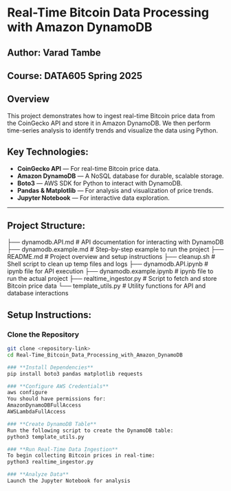 # Real-Time Bitcoin Data Processing with Amazon DynamoDB

## Author: Varad Tambe
## Course: DATA605 Spring 2025

## Overview
This project demonstrates how to ingest real-time Bitcoin price data from the CoinGecko API and store it in Amazon DynamoDB. We then perform time-series analysis to identify trends and visualize the data using Python.

## Key Technologies:
- **CoinGecko API** — For real-time Bitcoin price data.
- **Amazon DynamoDB** — A NoSQL database for durable, scalable storage.
- **Boto3** — AWS SDK for Python to interact with DynamoDB.
- **Pandas & Matplotlib** — For analysis and visualization of price trends.
- **Jupyter Notebook** — For interactive data exploration.

---

## Project Structure:
├── dynamodb.API.md # API documentation for interacting with DynamoDB
├── dynamodb.example.md # Step-by-step example to run the project
├── README.md # Project overview and setup instructions
├── cleanup.sh # Shell script to clean up temp files and logs
├── dynamodb.API.ipynb # ipynb file for API execution
├── dynamodb.example.ipynb # ipynb file to run the actual project
├── realtime_ingestor.py # Script to fetch and store Bitcoin price data
└── template_utils.py # Utility functions for API and database interactions

## Setup Instructions:
### **Clone the Repository**
```bash
git clone <repository-link>
cd Real-Time_Bitcoin_Data_Processing_with_Amazon_DynamoDB

### **Install Dependencies**
pip install boto3 pandas matplotlib requests

### **Configure AWS Credentials**
aws configure
You should have permissions for:
AmazonDynamoDBFullAccess
AWSLambdaFullAccess

### **Create DynamoDB Table**
Run the following script to create the DynamoDB table:
python3 template_utils.py

### **Run Real-Time Data Ingestion**
To begin collecting Bitcoin prices in real-time:
python3 realtime_ingestor.py

### **Analyze Data**
Launch the Jupyter Notebook for analysis
